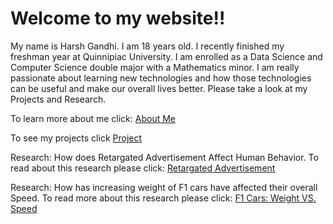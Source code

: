 # Welcome to my website!!

My name is Harsh Gandhi. I am 18 years old. I recently finished my freshman year at Quinnipiac University. I am enrolled as a Data Science and Computer Science double major with a Mathematics minor. I am really passionate about learning new technologies and how those technologies can be useful and make our overall lives better. Please take a look at my Projects and Research.

To learn more about me click:
[About Me](aboutMe.md)

To see my projects click
[Project](project.md)

Research: How does Retargated Advertisement Affect Human Behavior. To read about this research please click:
[Retargated Advertisement](RetargatedAdvertisement.md)

Research: How has increasing weight of F1 cars have affected their overall Speed. To read more about this research please click:
[F1 Cars: Weight VS. Speed](WeightVsSpeed.md)
